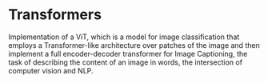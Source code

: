 # Transformers

Implementation of a ViT, which is a model for image classification that employs a Transformer-like architecture over patches of the image and then implement a full encoder-decoder transformer for Image Captioning, the task of describing the content of an image in words, the intersection of computer vision and NLP.
